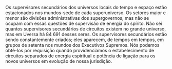 ﻿Os supervisores secundários dos universos locais do tempo e espaço estão estacionados nos mundos-sede de cada superuniverso. Os setores maior e menor são divisões administrativas dos supergovernos, mas não se ocupam com essas questões de supervisão de energia do spírito. Não sei quantos supervisores secundários de circuitos existem no grande universo, mas em Uversa há 84 691 desses seres. Os supervisores secundários estão sendo constantemente criados; eles aparecem, de tempos em tempos, em grupos de setenta nos mundos dos Executivos Supremos. Nós podemos obtê-los por requisição quando providenciamos o estabelecimento de circuitos separados de energia espiritual e  potência de ligação para os novos universos em evolução de nossa jurisdição.